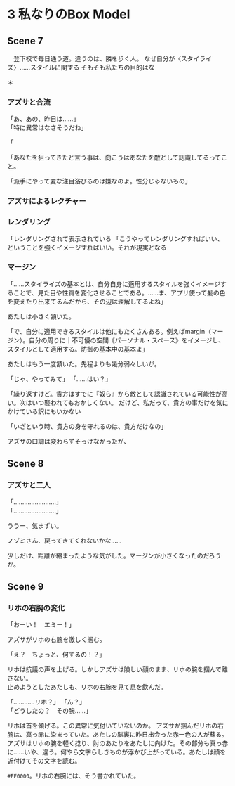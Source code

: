 # 3 私なりのBox Model

## Scene 7
　登下校で毎日通う道。違うのは、隣を歩く人。
なぜ自分が〈スタイライズ〉……スタイルに関する
そもそも私たちの目的はな

＊
### アズサと合流

「あ、あの、昨日は……」  
「特に異常はなさそうだね」

「


「あなたを狙ってきたと言う事は、向こうはあなたを敵として認識してるってこと。






「派手にやって変な注目浴びるのは嫌なのよ。性分じゃないもの」


### アズサによるレクチャー



### レンダリング

「レンダリングされて表示されている
「こうやってレンダリングすればいい、ということを強くイメージすればいい。それが現実となる


### マージン

「……スタイライズの基本とは、自分自身に適用するスタイルを強くイメージすることで、見た目や性質を変化させることである。……ま、アプリ使って髪の色を変えたり出来てるんだから、その辺は理解してるよね」
 
あたしは小さく頷いた。

「で、自分に適用できるスタイルは他にもたくさんある。例えばmargin（マージン）。自分の周りに｜不可侵の空間《パーソナル・スペース》をイメージし、スタイルとして適用する。防御の基本中の基本よ」

 あたしはもう一度頷いた。先程よりも幾分弱々しいが。

「じゃ、やってみて」
「……はい？」


「繰り返すけど。貴方はすでに『奴ら』から敵として認識されている可能性が高い。次はいつ襲われてもおかしくない。
だけど、私だって、貴方の事だけを気にかけている訳にもいかない

「いざという時、貴方の身を守れるのは、貴方だけなの」

アズサの口調は変わらずそっけなかったが、

## Scene 8

### アズサと二人
「……………………」  
「……………………」  

ううー、気まずい。

ノゾミさん、戻ってきてくれないかな……

少しだけ、距離が縮まったような気がした。マージンが小さくなったのだろうか。

## Scene 9
### リホの右腕の変化
「おーい！　エミー！」


アズサがリホの右腕を激しく掴む。

「え？　ちょっと、何するの！？」

リホは抗議の声を上げる。しかしアズサは険しい顔のまま、リホの腕を掴んで離さない。  
止めようとしたあたしも、リホの右腕を見て息を飲んだ。

「…………リホ？」
「ん？」  
「どうしたの？　その腕……」

リホは首を傾げる。この異常に気付いていないのか。
アズサが掴んだリホの右腕は、真っ赤に染まっていた。あたしの脳裏に昨日出会った赤一色の人が蘇る。
アズサはリホの腕を軽く捻り、肘のあたりをあたしに向けた。その部分も真っ赤に……いや、違う。何やら文字らしきものが浮かび上がっている。あたしは顔を近付けてその文字を読む。
  
`#FF0000`。リホの右腕には、そう書かれていた。

<!--stackedit_data:
eyJoaXN0b3J5IjpbLTY0MDk0MTE5LC0yMDU2ODQ4NDgxLDE2Nz
U5ODIxNzEsLTM4NTEzOTk1NSwtMTQ5NDU0OTA0NiwtMzQ2NTM5
NjE4LC0yNjg4Mzk5NDgsLTI5MzIyODY3OSwzMzA0MzAwMjJdfQ
==
-->